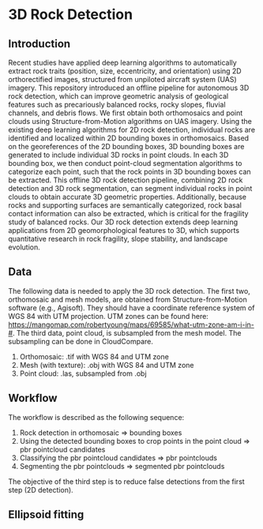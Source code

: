 # 3D Rock Detection
## Introduction
Recent studies have applied deep learning algorithms to automatically extract rock traits (position, size, eccentricity, and orientation) using 2D orthorectified images, structured from unpiloted aircraft system (UAS) imagery. This repository introduced an offline pipeline for autonomous 3D rock detection, which can improve geometric analysis of geological features such as precariously balanced rocks, rocky slopes, fluvial channels, and debris flows. We first obtain both orthomosaics and point clouds using Structure-from-Motion algorithms on UAS imagery. Using the existing deep learning algorithms for 2D rock detection, individual rocks are identified and localized within 2D bounding boxes in orthomosaics. Based on the georeferences of the 2D bounding boxes, 3D bounding boxes are generated to include individual 3D rocks in point clouds. In each 3D bounding box, we then conduct point-cloud segmentation algorithms to categorize each point, such that the rock points in 3D bounding boxes can be extracted. This offline 3D rock detection pipeline, combining 2D rock detection and 3D rock segmentation, can segment individual rocks in point clouds to obtain accurate 3D geometric properties. Additionally, because rocks and supporting surfaces are semantically categorized, rock basal contact information can also be extracted, which is critical for the fragility study of balanced rocks. Our 3D rock detection extends deep learning applications from 2D geomorphological features to 3D, which supports quantitative research in rock fragility, slope stability, and landscape evolution. 

## Data
The following data is needed to apply the 3D rock detection. The first two, orthomosaic and mesh models, are obtained from Structure-from-Motion software (e.g., Agisoft). They should have a coordinate reference system of WGS 84 with UTM projection. UTM zones can be found here: https://mangomap.com/robertyoung/maps/69585/what-utm-zone-am-i-in-#. The third data, point cloud, is subsampled from the mesh model. The subsampling can be done in CloudCompare. 
1. Orthomosaic: .tif with WGS 84 and UTM zone
2. Mesh (with texture): .obj with WGS 84 and UTM zone
3. Point cloud: .las, subsampled from .obj

## Workflow
The workflow is described as the following sequence:
1. Rock detection in orthomosaic => bounding boxes
2. Using the detected bounding boxes to crop points in the point cloud => pbr pointcloud candidates
3. Classifying the pbr pointcloud candidates => pbr pointclouds
4. Segmenting the pbr pointclouds => segmented pbr pointclouds  

The objective of the third step is to reduce false detections from the first step (2D detection). 

## Ellipsoid fitting
